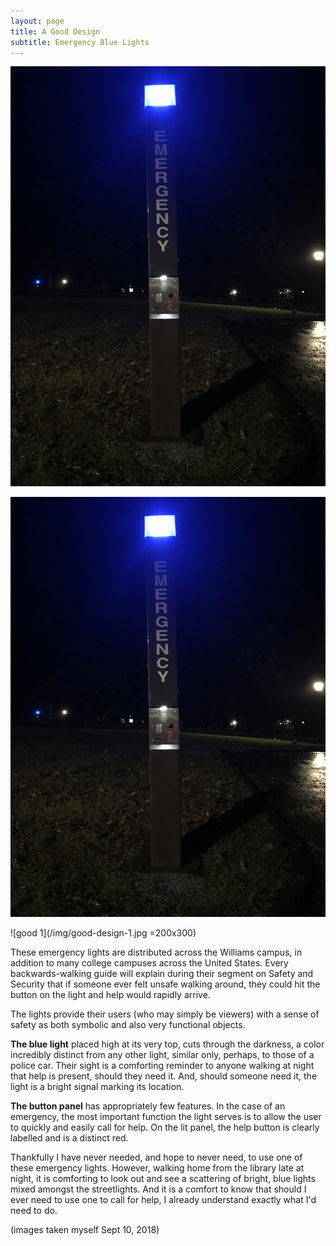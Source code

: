 ```yaml
---
layout: page
title: A Good Design
subtitle: Emergency Blue Lights
---
```

![good 0](/img/good-design-0.jpg)

<img src="img/good-design-0.jpg">

![good 1](/img/good-design-1.jpg =200x300)

These emergency lights are distributed across the Williams campus, in addition to many college campuses across the United States. Every backwards-walking guide will explain during their segment on Safety and Security that if someone ever felt unsafe walking around, they could hit the button on the light and help would rapidly arrive.

The lights provide their users (who may simply be viewers) with a sense of safety as both symbolic and also very functional objects.

**The blue light** placed high at its very top, cuts through the darkness, a color incredibly distinct from any other light, similar only, perhaps, to those of a police car. Their sight is a comforting reminder to anyone walking at night that help is present, should they need it. And, should someone need it, the light is a bright signal marking its location.

**The button panel** has appropriately few features. In the case of an emergency, the most important function the light serves is to allow the user to quickly and easily call for help. On the lit panel, the help button is clearly labelled and is a distinct red.

Thankfully I have never needed, and hope to never need, to use one of these emergency lights. However, walking home from the library late at night, it is comforting to look out and see a scattering of bright, blue lights mixed amongst the streetlights. And it is a comfort to know that should I ever need to use one to call for help, I already understand exactly what I'd need to do.


(images taken myself Sept 10, 2018)
